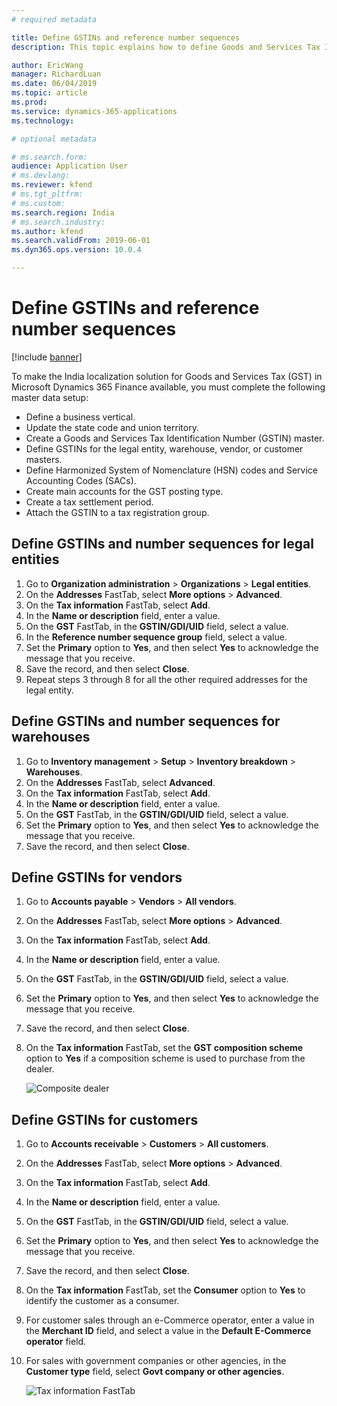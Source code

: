 ```yaml
---
# required metadata

title: Define GSTINs and reference number sequences
description: This topic explains how to define Goods and Services Tax Identification Numbers (GSTINs) and reference number sequences for legal entity, warehouse, vendor, and customer masters. This task is part of the master data setup that is required to make the India localization solution for GST available.

author: EricWang
manager: RichardLuan
ms.date: 06/04/2019
ms.topic: article
ms.prod: 
ms.service: dynamics-365-applications
ms.technology: 

# optional metadata

# ms.search.form: 
audience: Application User
# ms.devlang: 
ms.reviewer: kfend
# ms.tgt_pltfrm: 
# ms.custom: 
ms.search.region: India
# ms.search.industry: 
ms.author: kfend
ms.search.validFrom: 2019-06-01
ms.dyn365.ops.version: 10.0.4

---
```


# Define GSTINs and reference number sequences

[!include [banner](../includes/banner.md)]

To make the India localization solution for Goods and Services Tax (GST) in Microsoft Dynamics 365 Finance available, you must complete the following master data setup:

- Define a business vertical.
- Update the state code and union territory.
- Create a Goods and Services Tax Identification Number (GSTIN) master.
- Define GSTINs for the legal entity, warehouse, vendor, or customer masters.
- Define Harmonized System of Nomenclature (HSN) codes and Service Accounting Codes (SACs).
- Create main accounts for the GST posting type.
- Create a tax settlement period.
- Attach the GSTIN to a tax registration group.

## Define GSTINs and number sequences for legal entities

1. Go to **Organization administration** \> **Organizations** \> **Legal entities**.
2. On the **Addresses** FastTab, select **More options** \> **Advanced**.
3. On the **Tax information** FastTab, select **Add**.
4. In the **Name or description** field, enter a value.
5. On the **GST** FastTab, in the **GSTIN/GDI/UID** field, select a value.
6. In the **Reference number sequence group** field, select a value.
7. Set the **Primary** option to **Yes**, and then select **Yes** to acknowledge the message that you receive.
8. Save the record, and then select **Close**.
9. Repeat steps 3 through 8 for all the other required addresses for the legal entity.

## Define GSTINs and number sequences for warehouses

1. Go to **Inventory management** \> **Setup** \> **Inventory breakdown** \> **Warehouses**.
2. On the **Addresses** FastTab, select **Advanced**.
2. On the **Tax information** FastTab, select **Add**.
3. In the **Name or description** field, enter a value.
4. On the **GST** FastTab, in the **GSTIN/GDI/UID** field, select a value.
5. Set the **Primary** option to **Yes**, and then select **Yes** to acknowledge the message that you receive.
6. Save the record, and then select **Close**.


## Define GSTINs for vendors

1. Go to **Accounts payable** \> **Vendors** \> **All vendors**.
2. On the **Addresses** FastTab, select **More options** \> **Advanced**.
3. On the **Tax information** FastTab, select **Add**.
4. In the **Name or description** field, enter a value.
5. On the **GST** FastTab, in the **GSTIN/GDI/UID** field, select a value.
6. Set the **Primary** option to **Yes**, and then select **Yes** to acknowledge the message that you receive.
7. Save the record, and then select **Close**.
8. On the **Tax information** FastTab, set the **GST composition scheme** option to **Yes** if a composition scheme is used to purchase from the dealer.

    ![Composite dealer](media/Composite-Dealer_upd.png)

## Define GSTINs for customers

1. Go to **Accounts receivable** \> **Customers** \> **All customers**.
2. On the **Addresses** FastTab, select **More options** \> **Advanced**.
3. On the **Tax information** FastTab, select **Add**.
4. In the **Name or description** field, enter a value.
5. On the **GST** FastTab, in the **GSTIN/GDI/UID** field, select a value.
6. Set the **Primary** option to **Yes**, and then select **Yes** to acknowledge the message that you receive.
7. Save the record, and then select **Close**.
8. On the **Tax information** FastTab, set the **Consumer** option to **Yes** to identify the customer as a consumer.
9. For customer sales through an e-Commerce operator, enter a value in the **Merchant ID** field, and select a value in the **Default E-Commerce operator** field.
10. For sales with government companies or other agencies, in the **Customer type** field, select **Govt company or other agencies**.

    ![Tax information FastTab](media/E-commerce-operator_upd.png)
